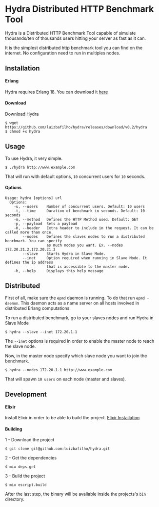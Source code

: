 Hydra Distributed HTTP Benchmark Tool
=====

Hydra is a Distributed HTTP Benchmark Tool capable of simulate thousands/ten of thousands users hitting your server as fast as it can.

It is the simplest distributed http benchmark tool you can find on the internet. No configuration need to run in multiples nodes.

## Installation
#### Erlang

Hydra requires Erlang 18. You can download it [here](https://www.erlang-solutions.com/downloads/download-erlang-otp)

#### Download
Download Hydra
```
$ wget https://github.com/luizbafilho/hydra/releases/download/v0.2/hydra
$ chmod +x hydra
```
## Usage

To use Hydra, it very simple.

```
$ ./hydra http://www.example.com
```

That will run with default options, `10` concurrent users for `10` seconds.

#### Options
```
Usage: hydra [options] url
  Options:
    -u, --users    Number of concurrent users. Default: 10 users
    -t, --time     Duration of benchmark in seconds. Default: 10 seconds
    -m, --method   Defines the HTTP Method used. Default: GET
    -p, --payload  Sets a payload
    -H, --header   Extra header to include in the request. It can be called more than once.
        --nodes    Defines the slaves nodes to run a distributed benchmark. You can specify
                   as much nodes you want. Ex. --nodes 172.20.21.2,172.20.21.3
        --slave    Starts Hydra in Slave Mode.
        --inet     Option required when running in Slave Mode. It defines the ip address
                   that is accessible to the master node.
    -h, --help     Displays this help message
```

## Distributed

First of all, make sure the `epmd` daemon is running. To do that run `epmd -daemon`. This daemon acts as a name server on all hosts involved in distributed Erlang computations.

To run a distributed benchmark, go to your slaves nodes and run Hydra in Slave Mode

```
$ hydra --slave --inet 172.20.1.1
```
The `--inet` options is required in order to enable the master node to reach the slave node.

Now, in the master node specify which slave node you want to join the benchmark.

```
$ hydra --nodes 172.20.1.1 http://www.example.com
```

That will spawn `10 users` on each node (master and slaves).

## Development

#### Elixir
Install Elixir in order to be able to build the project. [Elixir Installation](http://elixir-lang.org/install.html)

#### Building

1 - Download the project
```
$ git clone git@github.com:luizbafilho/hydra.git
```
2 - Get the dependencies
```
$ mix deps.get
```
3 - Build the project
```
$ mix escript.build
```
After the last step, the binary will be avaliable inside the projects's `bin` directory.
